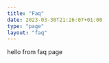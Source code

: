 ```yaml
---
title: "Faq"
date: 2023-03-30T21:26:07+01:00
type: "page"
layout: "faq"
---
```


hello from faq page